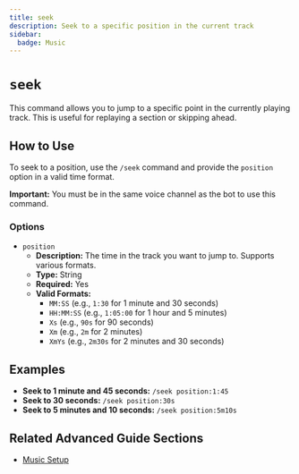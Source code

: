```yaml
---
title: seek
description: Seek to a specific position in the current track
sidebar:
  badge: Music
---
```


# `seek`

This command allows you to jump to a specific point in the currently playing track. This is useful for replaying a section or skipping ahead.

## How to Use

To seek to a position, use the `/seek` command and provide the `position` option in a valid time format.

**Important:** You must be in the same voice channel as the bot to use this command.

### Options

*   `position`
    *   **Description:** The time in the track you want to jump to. Supports various formats.
    *   **Type:** String
    *   **Required:** Yes
    *   **Valid Formats:**
        *   `MM:SS` (e.g., `1:30` for 1 minute and 30 seconds)
        *   `HH:MM:SS` (e.g., `1:05:00` for 1 hour and 5 minutes)
        *   `Xs` (e.g., `90s` for 90 seconds)
        *   `Xm` (e.g., `2m` for 2 minutes)
        *   `XmYs` (e.g., `2m30s` for 2 minutes and 30 seconds)

## Examples

*   **Seek to 1 minute and 45 seconds:** `/seek position:1:45`
*   **Seek to 30 seconds:** `/seek position:30s`
*   **Seek to 5 minutes and 10 seconds:** `/seek position:5m10s`

## Related Advanced Guide Sections

*   [Music Setup](/advanced-guide/music/setup)